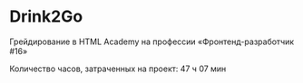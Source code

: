 # Drink2Go
Грейдирование в HTML Academy на профессии «Фронтенд-разработчик #16»

Количество часов, затраченных на проект: 47 ч 07 мин
